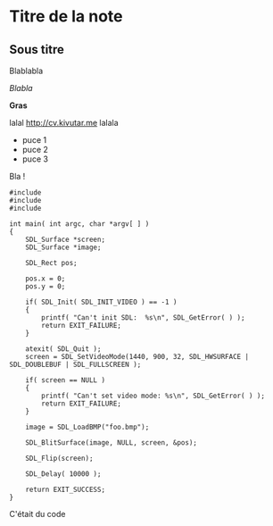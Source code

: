 Titre de la note
================

Sous titre
----------

Blablabla

_Blabla_

**Gras**

lalal http://cv.kivutar.me lalala

 * puce 1
 * puce 2
 * puce 3

Bla !

<pre><code class="c">#include <stdlib.h>
#include <stdio.h>
#include <SDL/SDL.h>

int main( int argc, char *argv[ ] )
{
    SDL_Surface *screen;
    SDL_Surface *image;

    SDL_Rect pos;

    pos.x = 0;
    pos.y = 0;

    if( SDL_Init( SDL_INIT_VIDEO ) == -1 )
    {
        printf( "Can't init SDL:  %s\n", SDL_GetError( ) );
        return EXIT_FAILURE;
    }

    atexit( SDL_Quit ); 
    screen = SDL_SetVideoMode(1440, 900, 32, SDL_HWSURFACE | SDL_DOUBLEBUF | SDL_FULLSCREEN );

    if( screen == NULL )
    {
        printf( "Can't set video mode: %s\n", SDL_GetError( ) );
        return EXIT_FAILURE;
    }

    image = SDL_LoadBMP("foo.bmp");

    SDL_BlitSurface(image, NULL, screen, &pos);

    SDL_Flip(screen);

    SDL_Delay( 10000 );

    return EXIT_SUCCESS;
}</code></pre>

C'était du code
